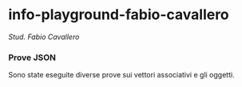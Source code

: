 # info-playground-fabio-cavallero

_Stud. Fabio Cavallero_

### Prove JSON
Sono state eseguite diverse prove sui vettori associativi e gli oggetti. 
